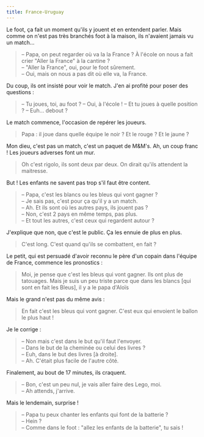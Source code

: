 ```yaml
---
title: France-Uruguay
---
```


Le foot, ça fait un moment qu'ils y jouent et en entendent parler. Mais comme on n'est pas très branchés foot à la maison, ils n'avaient jamais vu un match…

<!-- more -->

> – Papa, on peut regarder où va la la France ? À l'école on nous a fait crier "Aller la France" à la cantine ?  
> – "Aller la France", oui, pour le foot sûrement.  
> – Oui, mais on nous a pas dit où elle va, la France.

Du coup, ils ont insisté pour voir le match. J'en ai profité pour poser des questions :

> – Tu joues, toi, au foot ?
> – Oui, à l'école !
> – Et tu joues à quelle position ?
> – Euh… debout ?

Le match commence, l'occasion de repérer les joueurs.

> Papa : il joue dans quelle équipe le noir ? Et le rouge ? Et le jaune ?

Mon dieu, c'est pas un match, c'est un paquet de M&M's. Ah, un coup franc ! Les joueurs adverses font un mur.

> Oh c'est rigolo, ils sont deux par deux. On dirait qu'ils attendent la maitresse.

But ! Les enfants ne savent pas trop s'il faut être content.

> – Papa, c'est les blancs ou les bleus qui vont gagner ?  
> – Je sais pas, c'est pour ça qu'il y a un match.  
> – Ah. Et ils sont où les autres pays, ils jouent pas ?  
> – Non, c'est 2 pays en même temps, pas plus.  
> – Et tout les autres, c'est ceux qui regardent autour ?

J'explique que non, que c'est le public. Ça les ennuie de plus en plus.

> C'est long. C'est quand qu'ils se combattent, en fait ?

Le petit, qui est persuadé d'avoir reconnu le père d'un copain dans l'équipe de France, commence les pronostics :

> Moi, je pense que c'est les bleus qui vont gagner. Ils ont plus de tatouages. Mais je suis un peu triste parce que dans les blancs [qui sont en fait les Bleus], il y a le papa d'Aloïs

Mais le grand n'est pas du même avis :

> En fait c'est les bleus qui vont gagner. C'est eux qui envoient le ballon le plus haut !

Je le corrige :

> – Non mais c'est dans le but qu'il faut l'envoyer.  
> – Dans le but de la cheminée ou celui des livres ?  
> – Euh, dans le but des livres [à droite].  
> – Ah. C'était plus facile de l'autre côté.

Finalement, au bout de 17 minutes, ils craquent.

> – Bon, c'est un peu nul, je vais aller faire des Lego, moi.  
> – Ah attends, j'arrive.

Mais le lendemain, surprise !

> – Papa tu peux chanter les enfants qui font de la batterie ?  
> – Hein ?  
> – Comme dans le foot : "allez les enfants de la batterie", tu sais !